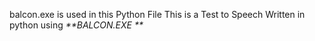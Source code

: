 balcon.exe is used in this Python File
This is a Test to Speech Written in python using _**BALCON.EXE **_
